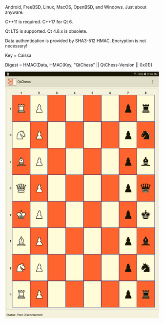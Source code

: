 Android, FreeBSD, Linux, MacOS, OpenBSD, and Windows. Just about anyware.

C++11 is required. C++17 for Qt 6.

Qt LTS is supported. Qt 4.8.x is obsolete.

Data authentication is provided by SHA3-512 HMAC. Encryption is not necessary!

Key = Caissa

Digest = HMAC(Data, HMAC(Key, "QtChess" || QtChess-Version || 0x01))

![play](https://github.com/textbrowser/qtchess/blob/master/Images/play.png)
